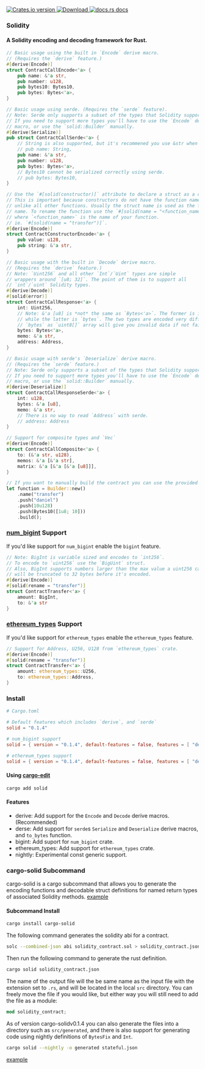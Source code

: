 <!-- Version -->
<a href="https://crates.io/crates/solid">
<img src="https://img.shields.io/crates/v/solid.svg?style=flat-square"
alt="Crates.io version" />
</a>
<!-- Downloads -->
<a href="https://crates.io/crates/solid">
<img src="https://img.shields.io/crates/d/solid.svg?style=flat-square"
    alt="Download" />
</a>
<!-- Docs -->
<a href="https://docs.rs/solid">
<img src="https://img.shields.io/badge/docs-latest-blue.svg?style=flat-square"
    alt="docs.rs docs" />
</a>

### Solidity

#### A Solidity encoding and decoding framework for Rust.

```rust
// Basic usage using the built in `Encode` derive macro.
// (Requires the `derive` feature.)
#[derive(Encode)]
struct ContractCallEncode<'a> {
    pub name: &'a str,
    pub number: u128,
    pub bytes10: Bytes10,
    pub bytes: Bytes<'a>,
}

// Basic usage using serde. (Requires the `serde` feature).
// Note: Serde only supports a subset of the types that Solidity supports.
// If you need to support more types you'll have to use the `Encode` derive
// macro, or use the `solid::Builder` manually.
#[derive(Serialize)]
pub struct ContractCallSerde<'a> {
    // String is also supported, but it's recommened you use &str when possible.
    // pub name: String,
    pub name: &'a str,
    pub number: u128,
    pub bytes: Bytes<'a>,
    // Bytes10 cannot be serialized correctly using serde.
    // pub bytes: Bytes10,
}

// Use the `#[solid(constructor)]` attribute to declare a struct as a constructor.
// This is important because constructors do not have the function name prefix,
// unlike all other functions. Usually the struct name is used as the function
// name. To rename the function use the `#[solid(name = "<function_name>")]`
// where `<function_name>` is the name of your function.
// ie. `#[solid(name = "transfer")]`.
#[derive(Encode)]
struct ContractConstructorEncode<'a> {
    pub value: u128,
    pub string: &'a str,
}

// Basic usage with the built in `Decode` derive macro.
// (Requires the `derive` feature.)
// Note: `Uint256` and all other `Int`/`Uint` types are simple
// wrappers around `[u8; 32]`. The point of them is to support all
// `int`/`uint` Solidity types.
#[derive(Decode)]
#[solid(error)]
struct ContractCallResponse<'a> {
    int: Uint256,
    // Note: &'a [u8] is *not* the same as `Bytes<'a>`. The former is is `uint8[]` in solidity
    // while the latter is `bytes`. The two types are encoded very differently so decoding
    // `bytes` as `uint8[]` array will give you invalid data if not fail outright.
    bytes: Bytes<'a>,
    memo: &'a str,
    address: Address,
}

// Basic usage with serde's `Deserialize` derive macro.
// (Requires the `serde` feature.)
// Note: Serde only supports a subset of the types that Solidity supports.
// If you need to support more types you'll have to use the `Encode` derive
// macro, or use the `solid::Builder` manually.
#[derive(Deserialize)]
struct ContractCallResponseSerde<'a> {
    int: u128,
    bytes: &'a [u8],
    memo: &'a str,
    // There is no way to read `Address` with serde.
    // address: Address
}

// Support for composite types and `Vec`
#[derive(Encode)]
struct ContractCallComposite<'a> {
    to: (&'a str, u128),
    memos: &'a [&'a str],
    matrix: &'a [&'a [&'a [u8]]],
}

// If you want to manually build the contract you can use the provided `Builder`
let function = Builder::new()
    .name("transfer")
    .push("daniel")
    .push(10u128)
    .push(Bytes10([1u8; 10]))
    .build();
```

### [num_bigint](https://docs.rs/num-bigint/0.2.6/num_bigint/) Support

If you'd like support for `num_bigint` enable the `bigint` feature.

``` rust
// Note: BigInt is variable sized and encodes to `int256`.
// To encode to `uint256` use the `BigUint` struct.
// Also, BigInt supports numbers larger than the max value a uint256 can store, so the value
// will be truncated to 32 bytes before it's encoded.
#[derive(Encode)]
#[solid(rename = "transfer")]
struct ContractTransfer<'a> {
    amount: BigInt,
    to: &'a str
}
```

### [ethereum_types](https://docs.rs/ethereum-types/0.9.0/ethereum_types/index.html) Support

If you'd like support for `ethereum_types` enable the `ethereum_types` feature.

``` rust
// Support for Address, U256, U128 from `ethereum_types` crate.
#[derive(Encode)]
#[solid(rename = "transfer")]
struct ContractTransfer<'a> {
    amount: ethereum_types::U256,
    to: ethereum_types::Address,
}
```

### Install

```toml
# Cargo.toml

# Default features which includes `derive`, and `serde`
solid = "0.1.4"

# num_bigint support
solid = { version = "0.1.4", default-features = false, features = [ "derive", "serde", "bigint" ] }

# ethereum_types support
solid = { version = "0.1.4", default-features = false, features = [ "derive", "serde", "ethereum_types" ] }
```

#### Using [cargo-edit](https://github.com/killercup/cargo-edit)
```bash
cargo add solid
```

#### Features
 - derive: Add support for the `Encode` and `Decode` derive macros. (Recommended)
 - derse: Add support for `serde`s `Serialize` and `Deserialize` derive macros, and `to_bytes` function.
 - bigint: Add suport for `num_bigint` crate.
 - ethereum_types: Add support for `ethereum_types` crate.
 - nightly: Experimental const generic support.

### cargo-solid Subcommand

cargo-solid is a cargo subcommand that allows you to generate the encoding functions and decodable struct 
definitions for named return types of associated Solidity methods. [example](examples/cargo-solid-example/src/stateful.rs)

#### Subcommand Install

``` bash
cargo install cargo-solid
```

The following command generates the solidity abi for a contract.
``` bash
solc --combined-json abi solidity_contract.sol > solidity_contract.json
```

Then run the following command to generate the rust definition.
``` bash
cargo solid solidity_contract.json
```

The name of the output file will the be same name as the input file with the extension set to `.rs`, and will be
located in the local `src` directory. You can freely move the file if you would like, but either way you will
still need to add the file as a module: 
```rust
mod solidity_contract;
```
As of version cargo-solidv0.1.4 you can also generate the files into a directory such as `src/generated`, and
there is also support for generating code using nightly definitions of `BytesFix` and `Int`.
```bash
cargo solid --nightly -o generated stateful.json
```

[example](examples/cargo-solid-example/src/main.rs)
